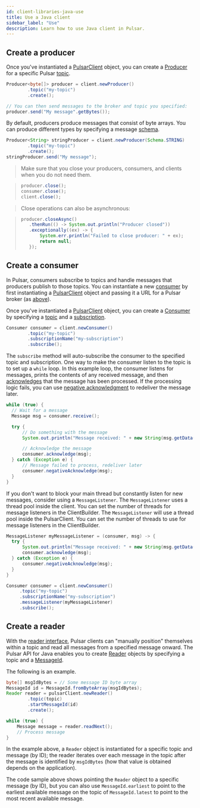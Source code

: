 ```yaml
---
id: client-libraries-java-use
title: Use a Java client
sidebar_label: "Use"
description: Learn how to use Java client in Pulsar.
---
```


## Create a producer

Once you've instantiated a [PulsarClient](/api/client/org/apache/pulsar/client/api/PulsarClient) object, you can create a [Producer](/api/client/org/apache/pulsar/client/api/Producer) for a specific Pulsar [topic](reference-terminology.md#topic).

```java
Producer<byte[]> producer = client.newProducer()
        .topic("my-topic")
        .create();

// You can then send messages to the broker and topic you specified:
producer.send("My message".getBytes());
```

By default, producers produce messages that consist of byte arrays. You can produce different types by specifying a message [schema](#schema).

```java
Producer<String> stringProducer = client.newProducer(Schema.STRING)
        .topic("my-topic")
        .create();
stringProducer.send("My message");
```

> Make sure that you close your producers, consumers, and clients when you do not need them.

> ```java
> producer.close();
> consumer.close();
> client.close();
> ```

>
> Close operations can also be asynchronous:

> ```java
> producer.closeAsync()
>    .thenRun(() -> System.out.println("Producer closed"))
>    .exceptionally((ex) -> {
>        System.err.println("Failed to close producer: " + ex);
>        return null;
>    });
> ```

## Create a consumer

In Pulsar, consumers subscribe to topics and handle messages that producers publish to those topics. You can instantiate a new [consumer](reference-terminology.md#consumer) by first instantiating a [PulsarClient](/api/client/org/apache/pulsar/client/api/PulsarClient) object and passing it a URL for a Pulsar broker (as [above](#client-configuration)).

Once you've instantiated a [PulsarClient](/api/client/org/apache/pulsar/client/api/PulsarClient) object, you can create a [Consumer](/api/client/org/apache/pulsar/client/api/Consumer) by specifying a [topic](reference-terminology.md#topic) and a [subscription](concepts-messaging.md#subscription-types).

```java
Consumer consumer = client.newConsumer()
        .topic("my-topic")
        .subscriptionName("my-subscription")
        .subscribe();
```

The `subscribe` method will auto-subscribe the consumer to the specified topic and subscription. One way to make the consumer listen to the topic is to set up a `while` loop. In this example loop, the consumer listens for messages, prints the contents of any received message, and then [acknowledges](reference-terminology.md#acknowledgment-ack) that the message has been processed. If the processing logic fails, you can use [negative acknowledgment](reference-terminology.md#acknowledgment-ack) to redeliver the message later.

```java
while (true) {
  // Wait for a message
  Message msg = consumer.receive();

  try {
      // Do something with the message
      System.out.println("Message received: " + new String(msg.getData()));

      // Acknowledge the message
      consumer.acknowledge(msg);
  } catch (Exception e) {
      // Message failed to process, redeliver later
      consumer.negativeAcknowledge(msg);
  }
}
```

If you don't want to block your main thread but constantly listen for new messages, consider using a `MessageListener`. The `MessageListener` uses a thread pool inside the client. You can set the number of threads for message listeners in the ClientBuilder. The `MessageListener` will use a thread pool inside the PulsarClient. You can set the number of threads to use for message listeners in the ClientBuilder.

```java
MessageListener myMessageListener = (consumer, msg) -> {
  try {
      System.out.println("Message received: " + new String(msg.getData()));
      consumer.acknowledge(msg);
  } catch (Exception e) {
      consumer.negativeAcknowledge(msg);
  }
}

Consumer consumer = client.newConsumer()
     .topic("my-topic")
     .subscriptionName("my-subscription")
     .messageListener(myMessageListener)
     .subscribe();
```

## Create a reader

With the [reader interface](concepts-clients.md#reader-interface), Pulsar clients can "manually position" themselves within a topic and read all messages from a specified message onward. The Pulsar API for Java enables you to create [Reader](/api/client/org/apache/pulsar/client/api/Reader) objects by specifying a topic and a [MessageId](/api/client/org/apache/pulsar/client/api/MessageId).

The following is an example.

```java
byte[] msgIdBytes = // Some message ID byte array
MessageId id = MessageId.fromByteArray(msgIdBytes);
Reader reader = pulsarClient.newReader()
        .topic(topic)
        .startMessageId(id)
        .create();

while (true) {
    Message message = reader.readNext();
    // Process message
}
```

In the example above, a `Reader` object is instantiated for a specific topic and message (by ID); the reader iterates over each message in the topic after the message is identified by `msgIdBytes` (how that value is obtained depends on the application).

The code sample above shows pointing the `Reader` object to a specific message (by ID), but you can also use `MessageId.earliest` to point to the earliest available message on the topic of `MessageId.latest` to point to the most recent available message.